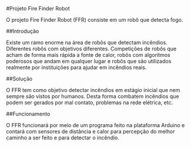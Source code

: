 #Projeto Fire Finder Robot


O projeto Fire Finder Robot (FFR) consiste em um robô que detecta fogo.

##Introdução

Existe um ramo enorme na área de robôs que detectam incêndios. Diferentes robôs com objetivos diferentes. Competições de robôs que acham de forma mais rápida a fonte de calor, robôs com algoritmos poderosos que andam em qualquer lugar e robôs que são utilizados realmente por instituições para ajudar em incêndios reais. 

##Solução

O FFR tem como objetivo detectar incêndios em estágio inicial que nem sempre são vistos por humanos. Desta forma combatem incêndios que podem ser gerados por mal contato, problemas na rede elétrica, etc. 

##Funcionamento
      
O FFR funcionará por meio de um programa feito na plataforma Arduino e contará com sensores de distância e calor para percepção do melhor caminho a ser feito e para detectar o incêndio.  